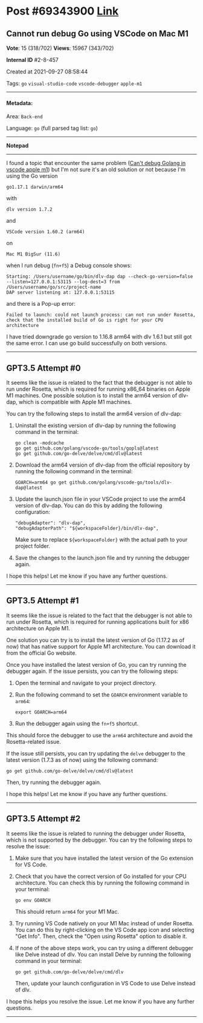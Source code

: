 
# Post \#69343900 [Link](https://stackoverflow.com/questions/69343900/)

## Cannot run debug Go using VSCode on Mac M1

**Vote**: 15 (318/702) **Views**: 15967 (343/702) 

**Internal ID** \#2-8-457

Created at 2021-09-27 08:58:44

Tags: `go` `visual-studio-code` `vscode-debugger` `apple-m1`

----------

#### Metadata:

Area: `Back-end`

Language: `go` (full parsed tag list: `go`)

----------

**Notepad**


----------

I found a topic that encounter the same problem ([Can't debug Golang in vscode apple m1](https://stackoverflow.com/questions/67637872/cant-debug-golang-in-vscode-apple-m1)) but I'm not sure it's an old solution or not because I'm using the Go version
```
go1.17.1 darwin/arm64
```

with
```
dlv version 1.7.2
```

and
```
VSCode version 1.60.2 (arm64)
```

on
```
Mac M1 BigSur (11.6)
```

when I run debug (`fn+f5`) a Debug console shows:
```
Starting: /Users/username/go/bin/dlv-dap dap --check-go-version=false --listen=127.0.0.1:53115 --log-dest=3 from /Users/username/go/src/project-name
DAP server listening at: 127.0.0.1:53115
```

and there is a Pop-up error:
```
Failed to launch: could not launch process: can not run under Rosetta, check that the installed build of Go is right for your CPU architecture
```

I have tried downgrade go version to 1.16.8 arm64 with dlv 1.6.1 but still got the same error.
I can use go build successfully on both versions.


----------
        
## GPT3.5 Attempt \#0

It seems like the issue is related to the fact that the debugger is not able to run under Rosetta, which is required for running x86_64 binaries on Apple M1 machines. One possible solution is to install the arm64 version of dlv-dap, which is compatible with Apple M1 machines.

You can try the following steps to install the arm64 version of dlv-dap:

1. Uninstall the existing version of dlv-dap by running the following command in the terminal:

   ```
   go clean -modcache
   go get github.com/golang/vscode-go/tools/gopls@latest
   go get github.com/go-delve/delve/cmd/dlv@latest
   ```

2. Download the arm64 version of dlv-dap from the official repository by running the following command in the terminal:

   ```
   GOARCH=arm64 go get github.com/golang/vscode-go/tools/dlv-dap@latest
   ```

3. Update the launch.json file in your VSCode project to use the arm64 version of dlv-dap. You can do this by adding the following configuration:

   ```
   "debugAdapter": "dlv-dap",
   "debugAdapterPath": "${workspaceFolder}/bin/dlv-dap",
   ```

   Make sure to replace `${workspaceFolder}` with the actual path to your project folder.

4. Save the changes to the launch.json file and try running the debugger again.

I hope this helps! Let me know if you have any further questions.

--------

## GPT3.5 Attempt \#1

It seems like the issue is related to the fact that the debugger is not able to run under Rosetta, which is required for running applications built for x86 architecture on Apple M1. 

One solution you can try is to install the latest version of Go (1.17.2 as of now) that has native support for Apple M1 architecture. You can download it from the official Go website. 

Once you have installed the latest version of Go, you can try running the debugger again. If the issue persists, you can try the following steps:

1. Open the terminal and navigate to your project directory.
2. Run the following command to set the `GOARCH` environment variable to `arm64`:

   ```
   export GOARCH=arm64
   ```

3. Run the debugger again using the `fn+f5` shortcut.

This should force the debugger to use the `arm64` architecture and avoid the Rosetta-related issue. 

If the issue still persists, you can try updating the `delve` debugger to the latest version (1.7.3 as of now) using the following command:

```
go get github.com/go-delve/delve/cmd/dlv@latest
```

Then, try running the debugger again. 

I hope this helps! Let me know if you have any further questions.

--------

## GPT3.5 Attempt \#2

It seems like the issue is related to running the debugger under Rosetta, which is not supported by the debugger. You can try the following steps to resolve the issue:

1. Make sure that you have installed the latest version of the Go extension for VS Code.

2. Check that you have the correct version of Go installed for your CPU architecture. You can check this by running the following command in your terminal:

   ```
   go env GOARCH
   ```

   This should return `arm64` for your M1 Mac.

3. Try running VS Code natively on your M1 Mac instead of under Rosetta. You can do this by right-clicking on the VS Code app icon and selecting "Get Info". Then, check the "Open using Rosetta" option to disable it.

4. If none of the above steps work, you can try using a different debugger like Delve instead of dlv. You can install Delve by running the following command in your terminal:

   ```
   go get github.com/go-delve/delve/cmd/dlv
   ```

   Then, update your launch configuration in VS Code to use Delve instead of dlv.

I hope this helps you resolve the issue. Let me know if you have any further questions.

--------
